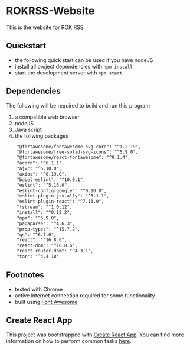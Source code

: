 # ROKRSS-Website

This is the website for ROK RSS



## Quickstart

* the following quick start can be used if you have nodeJS
* install all project dependencies with `npm install`
* start the development server with `npm start`

## Dependencies

The following will be required to build and run this program

1. a compatible web browser
2. nodeJS
3. Java script
4. the follwing packages
```xml
    "@fortawesome/fontawesome-svg-core": "^1.2.19",
    "@fortawesome/free-solid-svg-icons": "^5.9.0",
    "@fortawesome/react-fontawesome": "^0.1.4",
    "acorn": "^6.1.1",
    "ajv": "^6.10.0",
    "axios": "^0.19.0",
    "babel-eslint": "^10.0.1",
    "eslint": "^5.16.0",
    "eslint-config-google": "^0.10.0",
    "eslint-plugin-jsx-a11y": "^5.1.1",
    "eslint-plugin-react": "^7.13.0",
    "fstream": "^1.0.12",
    "install": "^0.12.2",
    "npm": "^6.9.0",
    "papaparse": "^4.6.3",
    "prop-types": "^15.7.2",
    "qs": "^6.7.0",
    "react": "^16.8.6",
    "react-dom": "^16.8.6",
    "react-router-dom": "^4.3.1",
    "tar": "^4.4.10"
```

## Footnotes

* tested with Chrome
* active internet connection required for some functionality
* built using [Font Awesome](https://fontawesome.com/)

## Create React App

This project was bootstrapped with [Create React App](https://github.com/facebookincubator/create-react-app).
You can find more information on how to perform common tasks [here](https://github.com/facebookincubator/create-react-app/blob/master/packages/react-scripts/template/README.md).
